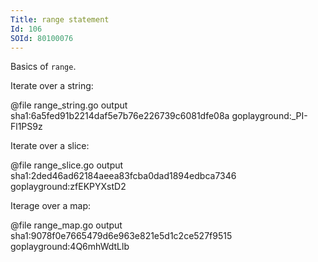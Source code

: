 ```yaml
---
Title: range statement
Id: 106
SOId: 80100076
---
```


Basics of `range`.

Iterate over a string:

@file range_string.go output sha1:6a5fed91b2214daf5e7b76e226739c6081dfe08a goplayground:_PI-Fl1PS9z

Iterate over a slice:

@file range_slice.go output sha1:2ded46ad62184aeea83fcba0dad1894edbca7346 goplayground:zfEKPYXstD2

Iterage over a map:

@file range_map.go output sha1:9078f0e7665479d6e963e821e5d1c2ce527f9515 goplayground:4Q6mhWdtLlb

